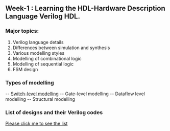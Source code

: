 ## Week-1 : Learning the HDL-Hardware Description Language Verilog HDL.

### Major topics:
<ol>
<li>Verilog language details</li>
<li>Differences between simulation and synthesis</li>
<li>Various modelling styles</li>
<li>Modelling of combinational logic</li>
<li>Modelling of sequential logic</li>
<li>FSM design</li>
</ol>

### Types of modelling

-- [Switch-level modelling](https://github.com/dicdesign/workshop_may6th_25th_2024/tree/main/week1/switchLevelModelling)
-- Gate-level modelling
-- Dataflow level modelling
-- Structural modelling 


### List of designs and their Verilog codes

[Please click me to see the list](https://github.com/dicdesign/asic_edatools/blob/main/list_verilogCodes.md)
